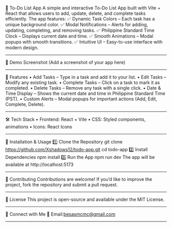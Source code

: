 📌 To-Do List App
A simple and interactive To-Do List App built with Vite + React that allows users to add, update, delete, and complete tasks efficiently. The app features:
✅ Dynamic Task Colors – Each task has a unique background color.
✅ Modal Notifications – Alerts for adding, updating, completing, and removing tasks.
✅ Philippine Standard Time Clock – Displays current date and time.
✅ Smooth Animations – Modal popups with smooth transitions.
✅ Intuitive UI – Easy-to-use interface with modern design.
________________________________________
🎥 Demo Screenshot
(Add a screenshot of your app here)
________________________________________
🚀 Features
•	Add Tasks – Type in a task and add it to your list.
•	Edit Tasks – Modify any existing task.
•	Complete Tasks – Click on a task to mark it as completed.
•	Delete Tasks – Remove any task with a single click.
•	Date & Time Display – Shows the current date and time in Philippine Standard Time (PST).
•	Custom Alerts – Modal popups for important actions (Add, Edit, Complete, Delete).
________________________________________
🛠️ Tech Stack
•	Frontend: React + Vite
•	CSS: Styled components, animations
•	Icons: React Icons
________________________________________
📂 Installation & Usage
1️⃣ Clone the Repository
git clone https://github.com/Xshadows12/todo-app.git
cd todo-app
2️⃣ Install Dependencies
npm install
3️⃣ Run the App
npm run dev
The app will be available at http://localhost:5173
________________________________________
🤝 Contributing
Contributions are welcome! If you’d like to improve the project, fork the repository and submit a pull request.
________________________________________
📜 License
This project is open-source and available under the MIT License.
________________________________________
🔗 Connect with Me
📧 Email:besasmcmc@gmail.com
________________________________________

